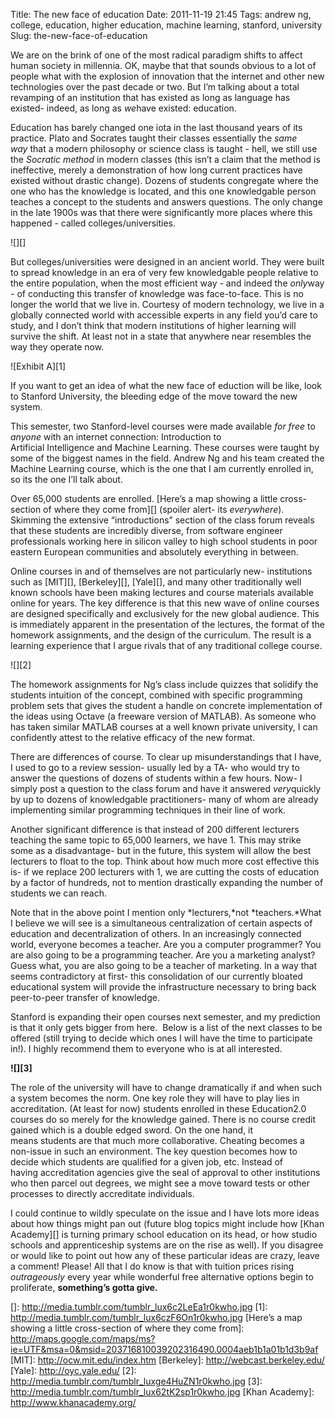 Title: The new face of education
Date: 2011-11-19 21:45
Tags: andrew ng, college, education, higher education, machine learning, stanford, university
Slug: the-new-face-of-education

We are on the brink of one of the most radical paradigm shifts to affect human society in millennia. OK, maybe that that sounds obvious to a lot of people what with the explosion of innovation that the internet and other new technologies over the past decade or two. But I’m talking about a total revamping of an institution that has existed as long as language has existed- indeed, as long as *we*have existed: education.  

Education has barely changed one iota in the last thousand years of its practice. Plato and Socrates taught their classes essentially the *same way* that a modern philosophy or science class is taught - hell, we still use the *Socratic method* in modern classes (this isn’t a claim that the method is ineffective, merely a demonstration of how long current practices have existed without drastic change). Dozens of students congregate where the one who has the knowledge is located, and this one knowledgable person teaches a concept to the students and answers questions. The only change in the late 1900s was that there were significantly more places where this happened - called colleges/universities.  

![][]

But colleges/universities were designed in an ancient world. They were built to spread knowledge in an era of very few knowledgable people relative to the entire population, when the most efficient way - and indeed the *only*way - of conducting this transfer of knowledge was face-to-face. This is no longer the world that we live in. Courtesy of modern technology, we live in a globally connected world with accessible experts in any field you’d care to study, and I don’t think that modern institutions of higher learning will survive the shift. At least not in a state that anywhere near resembles the way they operate now.  

![Exhibit A][1]

If you want to get an idea of what the new face of eduction will be like, look to Stanford University, the bleeding edge of the move toward the new system.  

This semester, two Stanford-level courses were made available *for free* to *anyone* with an internet connection: Introduction to Artificial Intelligence and Machine Learning. These courses were taught by some of the biggest names in the field. Andrew Ng and his team created the Machine Learning course, which is the one that I am currently enrolled in, so its the one I’ll talk about.  

Over 65,000 students are enrolled. [Here’s a map showing a little cross-section of where they come from][] (spoiler alert- its *everywhere*). Skimming the extensive “introductions” section of the class forum reveals that these students are incredibly diverse, from software engineer professionals working here in silicon valley to high school students in poor eastern European communities and absolutely everything in between.  

Online courses in and of themselves are not particularly new- institutions such as [MIT][], [Berkeley][], [Yale][], and many other traditionally well known schools have been making lectures and course materials available online for years. The key difference is that this new wave of online courses are designed specifically and exclusively for the new global audience. This is immediately apparent in the presentation of the lectures, the format of the homework assignments, and the design of the curriculum. The result is a learning experience that I argue rivals that of any traditional college course.  

![][2]

The homework assignments for Ng’s class include quizzes that solidify the students intuition of the concept, combined with specific programming problem sets that gives the student a handle on concrete implementation of the ideas using Octave (a freeware version of MATLAB). As someone who has taken similar MATLAB courses at a well known private university, I can confidently attest to the relative efficacy of the new format.  

There are differences of course. To clear up misunderstandings that I have, I used to go to a review session- usually led by a TA- who would try to answer the questions of dozens of students within a few hours. Now- I simply post a question to the class forum and have it answered *very*quickly by up to dozens of knowledgable practitioners- many of whom are already implementing similar programming techniques in their line of work.

Another significant difference is that instead of 200 different lecturers teaching the same topic to 65,000 learners, we have 1. This may strike some as a disadvantage- but in the future, this system will allow the best lecturers to float to the top. Think about how much more cost effective this is- if we replace 200 lecturers with 1, we are cutting the costs of education by a factor of hundreds, not to mention drastically expanding the number of students we can reach.  

Note that in the above point I mention only *lecturers,*not *teachers.*What I believe we will see is a simultaneous centralization of certain aspects of education and decentralization of others. In an increasingly connected world, everyone becomes a teacher. Are you a computer programmer? You are also going to be a programming teacher. Are you a marketing analyst? Guess what, you are also going to be a teacher of marketing. In a way that seems contradictory at first- this consolidation of our currently bloated educational system will provide the infrastructure necessary to bring back peer-to-peer transfer of knowledge.  

Stanford is expanding their open courses next semester, and my prediction is that it only gets bigger from here.  Below is a list of the next classes to be offered (still trying to decide which ones I will have the time to participate in!). I highly recommend them to everyone who is at all interested.  

**![][3]**

The role of the university will have to change dramatically if and when such a system becomes the norm. One key role they will have to play lies in accreditation. (At least for now) students enrolled in these Education2.0 courses do so merely for the knowledge gained. There is no course credit gained which is a double edged sword. On the one hand, it means students are that much more collaborative. Cheating becomes a non-issue in such an environment. The key question becomes how to decide which students are qualified for a given job, etc. Instead of having accreditation agencies give the seal of approval to other institutions who then parcel out degrees, we might see a move toward tests or other processes to directly accreditate individuals.  

I could continue to wildly speculate on the issue and I have lots more ideas about how things might pan out (future blog topics might include how [Khan Academy][] is turning primary school education on its head, or how studio schools and apprenticeship systems are on the rise as well). If you disagree or would like to point out how any of these particular ideas are crazy, leave a comment! Please! All that I do know is that with tuition prices rising *outrageously* every year while wonderful free alternative options begin to proliferate, **something’s gotta give.**  

  []: http://media.tumblr.com/tumblr_lux6c2LeEa1r0kwho.jpg
  [1]: http://media.tumblr.com/tumblr_lux6czF6On1r0kwho.jpg
  [Here’s a map showing a little cross-section of where they come from]:
    http://maps.google.com/maps/ms?ie=UTF&msa=0&msid=203716810039202316490.0004aeb1b1a01b1d3b9af
  [MIT]: http://ocw.mit.edu/index.htm
  [Berkeley]: http://webcast.berkeley.edu/
  [Yale]: http://oyc.yale.edu/
  [2]: http://media.tumblr.com/tumblr_luxge4HuZN1r0kwho.jpg
  [3]: http://media.tumblr.com/tumblr_lux62tK2sp1r0kwho.jpg
  [Khan Academy]: http://www.khanacademy.org/